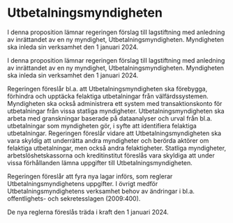 # Utbetalningsmyndigheten

I denna proposition lämnar regeringen förslag till lagstiftning med anledning av inrättandet av en ny myndighet, Utbetalningsmyndigheten. Myndigheten ska inleda sin verksamhet den 1 januari 2024.

I denna proposition lämnar regeringen förslag till lagstiftning med anledning av inrättandet av en ny myndighet, Utbetalningsmyndigheten. Myndigheten ska inleda sin verksamhet den 1 januari 2024.

Regeringen föreslår bl.a. att Utbetalningsmyndigheten ska förebygga,
förhindra och upptäcka felaktiga utbetalningar från välfärdssystemen.
Myndigheten ska också administrera ett system med transaktionskonto för utbetalningar från vissa statliga myndigheter. Utbetalningsmyndigheten ska arbeta med granskningar baserade på dataanalyser och urval från bl.a. utbetalningar som myndigheten gör, i syfte att identifiera felaktiga utbetalningar. Regeringen föreslår vidare att Utbetalningsmyndigheten ska vara skyldig att underrätta andra myndigheter och berörda aktörer om felaktiga utbetalningar, men också andra felaktigheter. Statliga myndigheter,
arbetslöshetskassorna och kreditinstitut föreslås vara skyldiga att
under vissa förhållanden lämna uppgifter till Utbetalningsmyndigheten.

Regeringen föreslår att fyra nya lagar införs, som reglerar Utbetalningsmyndighetens uppgifter. I övrigt medför Utbetalningsmyndighetens verksamhet behov av ändringar i bl.a. offentlighets- och sekretesslagen (2009:400).

De nya reglerna föreslås träda i kraft den 1 januari 2024.

